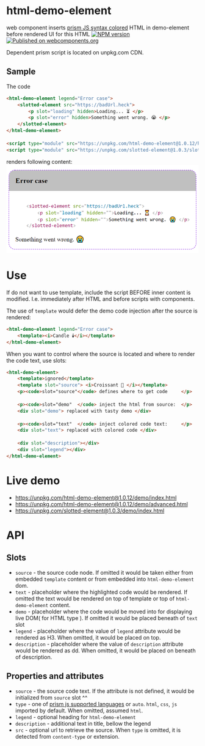 # html-demo-element
web component inserts [prism JS syntax colored](https://prismjs.com/) HTML in demo-element before rendered UI for this HTML
[![NPM version][npm-image]][npm-url] 
[![Published on webcomponents.org][wc-image]][wc-url] 

Dependent prism script is located on unpkg.com CDN.

## Sample
The code
```html
<html-demo-element legend="Error case">
    <slotted-element src="https://badUrl.heck">
        <p slot="loading" hidden>Loading... ⏳ </p>
        <p slot="error" hidden>Something went wrong. 😭 </p>
    </slotted-element>
</html-demo-element>

<script type="module" src="https://unpkg.com/html-demo-element@1.0.12/html-demo-element.js"></script>
<script type="module" src="https://unpkg.com/slotted-element@1.0.3/slotted-element.js"></script>
```

renders following content:
![screenshot](screenshot.png?raw=true "screenshot")

# Use
If do not want to use template, include the script BEFORE inner content is modified. I.e. immediately after HTML and before scripts with components.

The use of `template` would defer the demo code injection after the source is rendered:
```html
<html-demo-element legend="Error case">
    <template><i>Candle 🕯️</i></template>
</html-demo-element>
```

When you want to control where the source is located and where to render the code text, use slots:
```html
<html-demo-element>
    <template>ignored</template>
    <template slot="source"> <i>Croissant 🥐️ </i></template>
    <p><code>slot="source"</code> defines where to get code     </p>

    <p><code>slot="demo"  </code> inject the html from source:  </p>
    <div slot="demo"> replaced with tasty demo </div>

    <p><code>slot="text"  </code> inject colored code text:     </p>
    <div slot="text"> replaced with colored code </div>
    
    <div slot="description"></div>
    <div slot="legend"></div>
</html-demo-element>
```

# Live demo
* https://unpkg.com/html-demo-element@1.0.12/demo/index.html
* https://unpkg.com/html-demo-element@1.0.12/demo/advanced.html
* https://unpkg.com/slotted-element@1.0.3/demo/index.html

# API
## Slots
* `source` - the source code node. If omitted it would be taken either from embedded `template` content or
  from embedded into `html-demo-element` dom.
* `text` - placeholder where the highlighted code would be rendered. If omitted the text would be rendered on 
  top of template or top of `html-demo-element` content. 
* `demo` - placeholder where the code would be moved into for displaying live DOM( for HTML type ). 
  If omitted it would be placed beneath of `text` slot 
* `legend` - placeholder where the value of `legend` attribute would be rendered as H3. 
  When omitted, it would be placed on top.
* `description` - placeholder where the value of `description` attribute would be rendered as dd. 
  When omitted, it would be placed on beneath of description.

## Properties and attributes
* `source` - the source code text. If the attribute is not defined, it would be initialized from `source` slot ^^
* `type` - one of [prism js  supported languages](https://prismjs.com/#supported-languages) or `auto`. 
  `html`, `css`, `js` imported by default. When omitted, assumed `html`.
* `legend` - optional heading for `html-demo-element`  
* `description` - additional text in title, bellow the legend
* `src` - optional url to retrieve the source. When `type` is omitted, it is detected from `content-type` or extension.

[npm-image]:      https://img.shields.io/npm/v/html-demo-element.svg
[npm-url]:        https://npmjs.org/package/html-demo-element
[wc-image]:       https://img.shields.io/badge/webcomponents.org-published-blue.svg
[wc-url]:         https://www.webcomponents.org/element/html-demo-element
